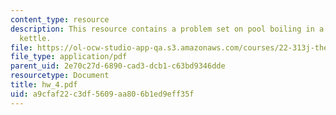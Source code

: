 ```yaml
---
content_type: resource
description: This resource contains a problem set on pool boiling in a stainless steel
  kettle.
file: https://ol-ocw-studio-app-qa.s3.amazonaws.com/courses/22-313j-thermal-hydraulics-in-power-technology-spring-2007/a9cfaf22c3df5609aa806b1ed9eff35f_hw_4.pdf
file_type: application/pdf
parent_uid: 2e70c27d-6890-cad3-dcb1-c63bd9346dde
resourcetype: Document
title: hw_4.pdf
uid: a9cfaf22-c3df-5609-aa80-6b1ed9eff35f
---
```

